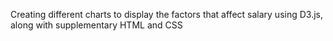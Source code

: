 Creating different charts to display the factors that affect salary using D3.js, along with supplementary HTML and CSS
